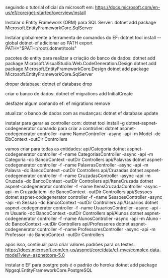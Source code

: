 seguindo o tutorial oficial da microsoft em:
https://docs.microsoft.com/en-us/ef/core/get-started/overview/install

Instalar o Entity Framework (ORM) para SQL Server:
dotnet add package Microsoft.EntityFrameworkCore.SqlServer

Instalar globalmente a ferramenta de comandos do EF:
dotnet tool install --global dotnet-ef
adicionar ao PATH
export PATH="$PATH:/root/.dotnet/tools"

pacotes do entity para realizar a criação do banco de dados:
dotnet add package Microsoft.VisualStudio.Web.CodeGeneration.Design
dotnet add package Microsoft.EntityFrameworkCore.Design
dotnet add package Microsoft.EntityFrameworkCore.SqlServer

dropar database:
dotnet ef database drop

criar o banco de dados:
dotnet ef migrations add InitialCreate

desfazer algum comando ef:
ef migrations remove

atualizar o banco de dados com as mudanças:
dotnet ef database update

instalar para gerar as controller com:
dotnet tool install -g dotnet-aspnet-codegenerator
comando para criar a controller:
dotnet aspnet-codegenerator controller -name NameController -async -api -m Model -dc DbContext -outDir Controllers

vamos criar para todas as entidades:
api/Categoria
dotnet aspnet-codegenerator controller -f -name CategoriasController -async -api -m Categoria -dc BancoContext -outDir Controllers
api/Palavras
dotnet aspnet-codegenerator controller -f -name PalavrasController -async -api -m Palavra -dc BancoContext -outDir Controllers
api/Cruzadas
dotnet aspnet-codegenerator controller -f -name CruzadasController -async -api -m Cruzada -dc BancoContext -outDir Controllers
api/ItensCruzada
dotnet aspnet-codegenerator controller -f -name ItensCruzadaController -async -api -m CruzadaItem -dc BancoContext -outDir Controllers
api/Sessoes
dotnet aspnet-codegenerator controller -f -name SessoesController -async -api -m Sessao -dc BancoContext -outDir Controllers
api/Usuarios
dotnet aspnet-codegenerator controller -f -name UsuariosController -async -api -m Usuario -dc BancoContext -outDir Controllers
api/Alunos
dotnet aspnet-codegenerator controller -f -name AlunosController -async -api -m Aluno -dc BancoContext -outDir Controllers
api/Professores
dotnet aspnet-codegenerator controller -f -name ProfessoresController -async -api -m Professor -dc BancoContext -outDir Controllers

após isso, continuar para criar valores padrões para os testes:
https://docs.microsoft.com/en-us/aspnet/core/data/ef-mvc/complex-data-model?view=aspnetcore-5.0

instalar o EF para postgre pois é o padrão do heroku
dotnet add package Npgsql.EntityFrameworkCore.PostgreSQL